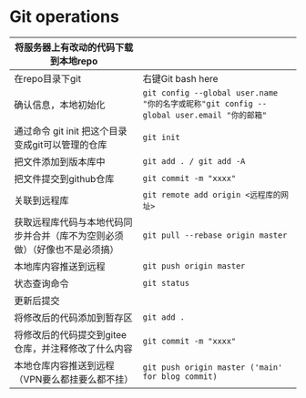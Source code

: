 # Git operations

| 将服务器上有改动的代码下载到本地repo                         |                                                              |
| ------------------------------------------------------------ | :----------------------------------------------------------- |
| 在repo目录下git                                              | 右键Git bash here                                            |
| 确认信息，本地初始化                                         | `git config --global user.name "你的名字或昵称"git config --global user.email "你的邮箱"` |
| 通过命令 git init 把这个目录变成git可以管理的仓库            | `git init`                                                   |
| 把文件添加到版本库中                                         | `git add . / git add -A`                                     |
| 把文件提交到github仓库                                       | `git commit -m "xxxx"`                                       |
| 关联到远程库                                                 | `git remote add origin <远程库的网址>`                       |
| 获取远程库代码与本地代码同步并合并（库不为空则必须做）（好像也不是必须搞） | `git pull --rebase origin master`                            |
| 本地库内容推送到远程                                         | `git push origin master`                                     |
| 状态查询命令                                                 | `git status`                                                 |
| 更新后提交                                                   |                                                              |
| 将修改后的代码添加到暂存区                                   | `git add .`                                                  |
| 将修改后的代码提交到gitee仓库，并注释修改了什么内容          | `git commit -m "xxxx"`                                       |
| 本地仓库内容推送到远程 （VPN要么都挂要么都不挂）             | `git push origin master ('main' for blog commit)`            |